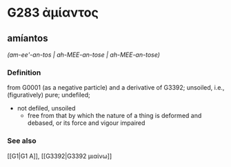 # G283 ἀμίαντος

## amíantos

_(am-ee'-an-tos | ah-MEE-an-tose | ah-MEE-an-tose)_

### Definition

from G0001 (as a negative particle) and a derivative of G3392; unsoiled, i.e., (figuratively) pure; undefiled; 

- not defiled, unsoiled
  - free from that by which the nature of a thing is deformed and debased, or its force and vigour impaired

### See also

[[G1|G1 Α]], [[G3392|G3392 μιαίνω]]
